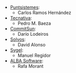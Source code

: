- [Puntsistemes](https://www.puntsistemes.es):
  - Carlos Ramos Hernández
- [Tecnativa](https://www.tecnativa.com):
  - Pedro M. Baeza
- [CommitSun](https://www.commitsun.com):
  - Darío Lodeiros
- [Solvos](https://www.solvos.es):
  - David Alonso
- [Sygel](https://www.sygel.es):
  - Manuel Regidor
- [ALBA Software](https://www.albasoft.com):
  - Rafa Morant
